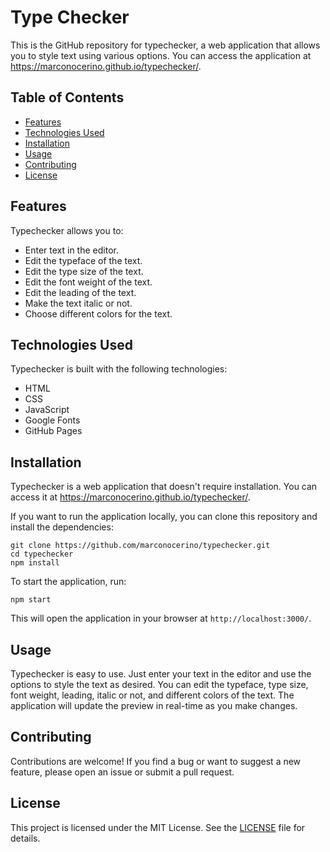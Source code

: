 # Type Checker

This is the GitHub repository for typechecker, a web application that allows you to style text using various options. You can access the application at https://marconocerino.github.io/typechecker/.

## Table of Contents

- [Features](#features)
- [Technologies Used](#technologies-used)
- [Installation](#installation)
- [Usage](#usage)
- [Contributing](#contributing)
- [License](#license)

## Features

Typechecker allows you to:

- Enter text in the editor.
- Edit the typeface of the text.
- Edit the type size of the text.
- Edit the font weight of the text.
- Edit the leading of the text.
- Make the text italic or not.
- Choose different colors for the text.

## Technologies Used

Typechecker is built with the following technologies:

- HTML
- CSS
- JavaScript
- Google Fonts
- GitHub Pages

## Installation

Typechecker is a web application that doesn't require installation. You can access it at https://marconocerino.github.io/typechecker/.

If you want to run the application locally, you can clone this repository and install the dependencies:

```
git clone https://github.com/marconocerino/typechecker.git
cd typechecker
npm install
```

To start the application, run:

```
npm start
```

This will open the application in your browser at `http://localhost:3000/`.

## Usage

Typechecker is easy to use. Just enter your text in the editor and use the options to style the text as desired. You can edit the typeface, type size, font weight, leading, italic or not, and different colors of the text. The application will update the preview in real-time as you make changes.

## Contributing

Contributions are welcome! If you find a bug or want to suggest a new feature, please open an issue or submit a pull request.

## License

This project is licensed under the MIT License. See the [LICENSE](LICENSE) file for details.
